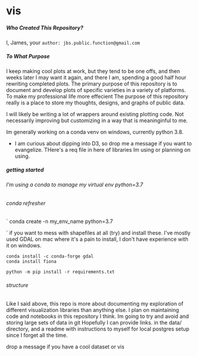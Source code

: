 # vis
##### Who Created This Repository?

 I, James, your ```author: jbs.public.function@gmail.com```


##### To What Purpose

I keep making cool plots at work, but they tend to be one offs, and then weeks later I may want it again, and there I am, spending a good half hour rewriting completed plots.
The primary purpose of this repository is to document and develop plots of specific varieties in a variety of platforms. To make my professional life more effecient
The purpose of this repository really is a place to store my thoughts, designs, and graphs of public data.


I will likely be writing a lot of wrappers around existing plotting code. Not necessarily improving but customizing in a way 
that is meaninginful to me.


Im generally working on a conda venv on windows, currently python 3.8.
* I am curious about dipping into D3, so drop me a message if you want to evangelize.
THere's a req file in here of libraries Im using or planning on using.

##### getting started

###### I'm using a conda to manage my virtual env python=3.7
###### conda refresher

`
conda create -n my_env_name python=3.7

`
if you want to mess with shapefiles at all (try) and install these. I've mostly used GDAL on mac where it's a pain to install, I don't have experience with it on windows. 

```
conda install -c conda-forge gdal
conda install fiona
```

```
python -m pip install -r requirements.txt
```

###### structure

Like I said above, this repo is more about documenting my exploration of different visualization libraries than anything else.
I plan on maintaining code and notebooks in this repository I think. Im going to try and avoid and storing large sets of data in git
Hopefully I can provide links.
in the data/ directory, and a readme with instructions to myself for local postgres setup since I forget all the time.




drop a message if you have a cool dataset or vis

